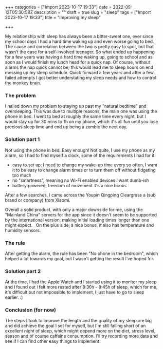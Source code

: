 +++
categories = ["Import 2023-10-17 19:33"]
date = 2022-09-12T05:30:58Z
description = ""
draft = true
slug = "sleep"
tags = ["Import 2023-10-17 19:33"]
title = "Improving my sleep"

+++


My relationship with sleep has always been a bitter-sweet one, ever since my school days I had a hard time waking up and even worse going to bed. ‌‌The cause and correlation between the two is pretty easy to spot, but that wasn't the case for a self-involved teenager. ‌‌So what ended up happening for a few years was having a hard time waking up, going to school and as soon as I would finish my lunch head for a quick nap. ‌‌Of course, without alarms the nap quick cannot be, this would lead me to sleep hours on end messing up my sleep schedule. ‌‌Quick forward a few years and after a few failed attempts I got better understating my sleep needs and how to control the monkey brain. ‌‌

### The problem

I nailed down my problem to staying up past my "natural bedtime" and oversleeping. This was due to multiple reasons, the main one was using the phone in bed. ‌‌I went to bed at roughly the same time every night, but I would stay up for 30 mins to 1h on my phone, which it's all fun until you lose precious sleep time and end up being a zombie the next day. ‌‌

### Solution part 1

Not using the phone in bed. Easy enough! Not quite, I use my phone as my alarm, so I had to find myself a clock, some of the requirements I had for it:

 * easy to set up: I need to change my wake-up time every so often, I want it to be easy to change alarm times or to turn them off without fidgeting too much
 * no "smartness", meaning no Wi-Fi enabled devices I want dumb-ish
 * battery powered, freedom of movement it's a nice bonus

After a few searches, I came across the Youpin Qingping Cleargrass a (sub brand or company) from Xiaomi.

Overall a solid product, with only a major downside for me, using the "Mainland China" servers for the app since it doesn't seem to be supported by the international version, making initial loading times longer than one might expect.  
On the plus side, a nice bonus, it also has temperature and humidity sensors.

### The rule

After getting the alarm, the rule has been "No phone in the bedroom", which helped a lot towards my goal, but I wasn't getting the result I've hoped for.


### Solution part 2

At the time, I had the Apple Watch and I started using it to monitor my sleep and I found out I felt more rested after 8:30h - 8:45h of sleep, which for me, it's difficult but not impossible to implement, I just have to go to sleep earlier. :)

### Conclusion (for now)
The steps I took to improve the length and the quality of my sleep are big and did achieve the goal I set for myself, but I'm still falling short of an excellent night of sleep, which might depend more on the diet, stress level, season and of course caffeine consumption.
I'll try recording more data and see if I can find other easy things to implement.

